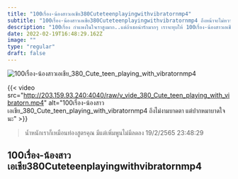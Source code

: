 ```yaml
---
title: "100เรื่อง-น้องสาวเอเชีย380Cuteteenplayingwithvibratornmp4"
subtitle: "100เรื่อง-น้องสาวเอเชีย380Cuteteenplayingwithvibratornmp4 ถึงหน้าจะไม่หวาน แต่น้ำตาลในเลือดสูง"
description: "100เรื่อง กำแพงในใจเราสูงมาก..แต่ถ้าเธอน่ารักมากๆ เราจะทุบให้ 100เรื่อง-น้องสาวเอเชีย380Cuteteenplayingwithvibratornmp4 19/2/2565 23:48:29"
date: 2022-02-19T16:48:29.162Z
image: ""
type: "regular"
draft: false
---
```


![100เรื่อง-น้องสาวเอเชีย_380_Cute_teen_playing_with_vibratornmp4](http://203.159.93.240:4040/raw/v_vide_380_Cute_teen_playing_with_vibratorn.jpg)

{{< video src="http://203.159.93.240:4040/raw/v_vide_380_Cute_teen_playing_with_vibratorn.mp4" alt="100เรื่อง-น้องสาวเอเชีย_380_Cute_teen_playing_with_vibratornmp4 ถึงไม่งามบาดตา แต่ปากหมาบาดใจนะ" >}}


> น้ำหนักเราก็เหมือนท่องสูตรคุณ มีแต่เพิ่มพูนไม่มีลดลง 19/2/2565 23:48:29

## 100เรื่อง-น้องสาวเอเชีย380Cuteteenplayingwithvibratornmp4
